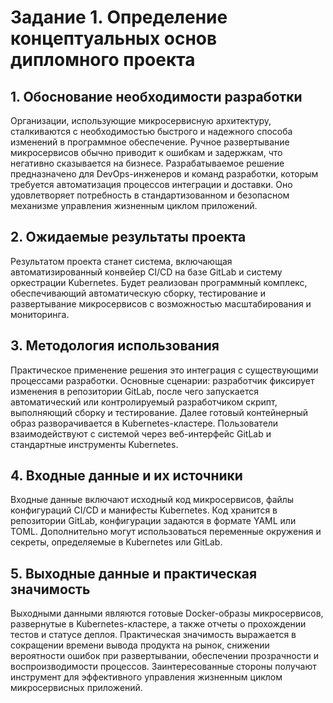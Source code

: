 # Задание 1. Определение концептуальных основ дипломного проекта

## 1. Обоснование необходимости разработки
Организации, использующие микросервисную архитектуру, сталкиваются с необходимостью быстрого и надежного способа изменений в программное обеспечение. Ручное развертывание микросервисов обычно приводит к ошибкам и задержкам, что негативно сказывается на бизнесе. Разрабатываемое решение предназначено для DevOps-инженеров и команд разработки, которым требуется автоматизация процессов интеграции и доставки. Оно удовлетворяет потребность в стандартизованном и безопасном механизме управления жизненным циклом приложений.

## 2. Ожидаемые результаты проекта
Результатом проекта станет система, включающая автоматизированный конвейер CI/CD на базе GitLab и систему оркестрации Kubernetes. Будет реализован программный комплекс, обеспечивающий автоматическую сборку, тестирование и развертывание микросервисов с возможностью масштабирования и мониторинга.

## 3. Методология использования
Практическое применение решения это интеграция с существующими процессами разработки. Основные сценарии: разработчик фиксирует изменения в репозитории GitLab, после чего запускается автоматический или контролируемый разработчиком скрипт, выполняющий сборку и тестирование. Далее готовый контейнерный образ разворачивается в Kubernetes-кластере. Пользователи взаимодействуют с системой через веб-интерфейс GitLab и стандартные инструменты Kubernetes.

## 4. Входные данные и их источники
Входные данные включают исходный код микросервисов, файлы конфигураций CI/CD и манифесты Kubernetes. Код хранится в репозитории GitLab, конфигурации задаются в формате YAML или TOML. Дополнительно могут использоваться переменные окружения и секреты, определяемые в Kubernetes или GitLab.

## 5. Выходные данные и практическая значимость
Выходными данными являются готовые Docker-образы микросервисов, развернутые в Kubernetes-кластере, а также отчеты о прохождении тестов и статусе деплоя. Практическая значимость выражается в сокращении времени вывода продукта на рынок, снижении вероятности ошибок при развертывании, обеспечении прозрачности и воспроизводимости процессов. Заинтересованные стороны получают инструмент для эффективного управления жизненным циклом микросервисных приложений.
